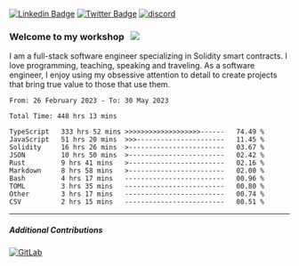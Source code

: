 [![Linkedin Badge](https://img.shields.io/badge/-LinkedIn-0e76a8?style=flat-square&logo=Linkedin&logoColor=white)](https://www.linkedin.com/in/jason-schwarz-75b91482/)
[![Twitter Badge](https://img.shields.io/badge/-Twitter-00acee?style=flat-square&logo=Twitter&logoColor=white)](https://twitter.com/passandscore)
[![discord](https://img.shields.io/badge/Discord-blue?logo=discord&logoColor=white)](https://discordapp.com/users/#3518)

### Welcome to my workshop &nbsp; ![](https://visitor-badge.glitch.me/badge?page_id=passandscore.passandscore)

I am a full-stack software engineer specializing in Solidity smart contracts. I love programming, teaching, speaking and traveling. As a software engineer, I enjoy using my obsessive attention to detail to create projects that bring true value to those that use them.

<!--START_SECTION:waka-->

```text
From: 26 February 2023 - To: 30 May 2023

Total Time: 448 hrs 13 mins

TypeScript   333 hrs 52 mins >>>>>>>>>>>>>>>>>>>------   74.49 %
JavaScript   51 hrs 20 mins  >>>----------------------   11.45 %
Solidity     16 hrs 26 mins  >------------------------   03.67 %
JSON         10 hrs 50 mins  >------------------------   02.42 %
Rust         9 hrs 41 mins   >------------------------   02.16 %
Markdown     8 hrs 58 mins   >------------------------   02.00 %
Bash         4 hrs 17 mins   -------------------------   00.96 %
TOML         3 hrs 35 mins   -------------------------   00.80 %
Other        3 hrs 17 mins   -------------------------   00.74 %
CSV          2 hrs 15 mins   -------------------------   00.51 %
```

<!--END_SECTION:waka-->

<hr/>

##### Additional Contributions

[![GitLab](https://img.shields.io/badge/GitLab-orange?logo=gitlab&logoColor=white)](https://gitlab.com/jason_schwarz)
